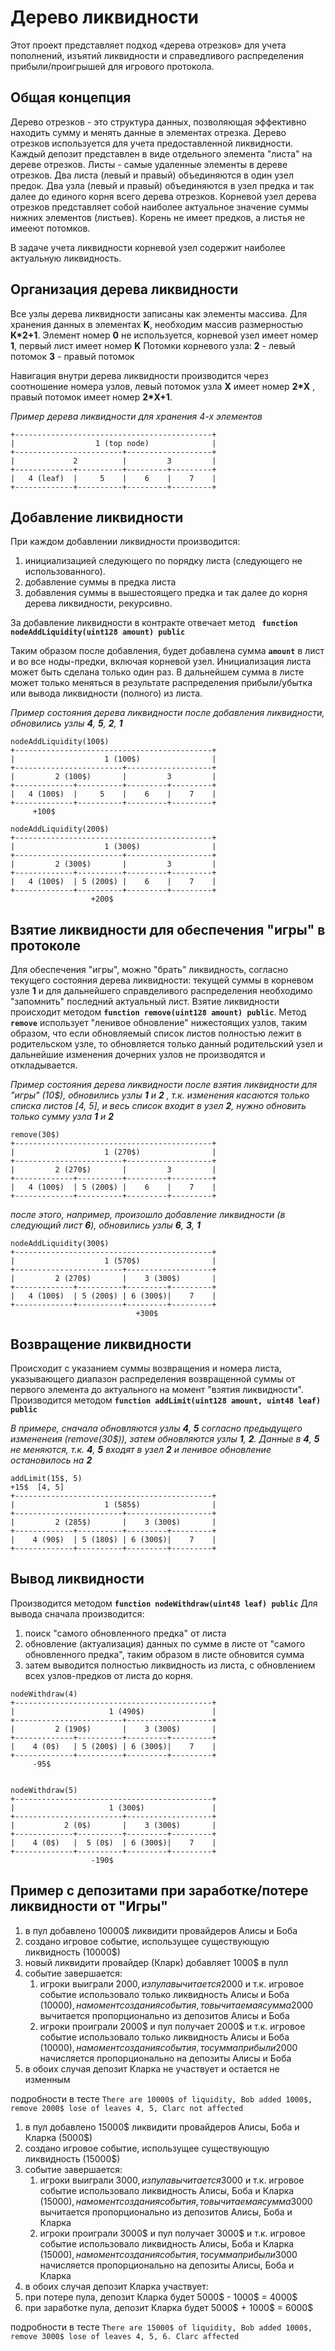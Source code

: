 # Дерево ликвидности

Этот проект представляет подход «дерева отрезков» для учета пополнений, изъятий ликвидности и справедливого распределения прибыли/проигрышей для игрового протокола.

## Общая концепция

Дерево отрезков - это структура данных, позволяющая эффективно находить сумму и менять данные в элементах отрезка.
Дерево отрезков используется для учета предоставленной ликвидности. 
Каждый депозит представлен в виде отдельного элемента "листа" на дереве отрезков. 
Листы - самые удаленные элементы в дереве отрезков. 
Два листа (левый и правый) объединяются в один узел предок. Два узла (левый и правый) объединяются в узел предка и так далее до единого корня всего дерева отрезков.
Корневой узел дерева отрезков представляет собой наиболее актуальное значение суммы нижних элементов (листьев). 
Корень не имеет предков, а листья не имееют потомков.

В задаче учета ликвидности корневой узел содержит наиболее актуальную ликвидность.

## Организация дерева ликвидности
Все узлы дерева ликвидности записаны как элементы массива. 
Для хранения данных в элементах **K**, необходим массив размерностью **K*2+1**. 
Элемент номер **0** не используется, корневой узел имеет номер **1**, первый лист имеет номер **K**
Потомки корневого узла: **2** - левый потомок **3** - правый потомок

Навигация внутри дерева ликвидности производится через соотношение номера узлов, левый потомок узла **X** имеет номер **2*X** , правый потомок имеет номер **2*X+1**.

*Пример дерева ликвидности для хранения 4-х элементов*
```shell
+--------------------------------------------+
|                  1 (top node)              |
+------------------------+-------------------+
|             2          |         3         |
+-------------+----------+---------+---------+
|   4 (leaf)  |     5    |    6    |    7    |
+-------------+----------+---------+---------+
```

## Добавление ликвидности
При каждом добавлении ликвидности производится:
1. инициализацией следующего по порядку листа (следующего не использованного).
2. добавление суммы в предка листа
3. добавления суммы в вышестоящего предка и так далее до корня дерева ликвидности, рекурсивно.
   
За добавление ликвидности в контракте отвечает метод **``` function nodeAddLiquidity(uint128 amount) public```**

Таким образом после добавления, будет добавлена сумма **```amount```** в лист и во все ноды-предки, включая корневой узел.
Инициализация листа может быть сделана только один раз. 
В дальнейшем сумма в листе может только меняться в результате распределения прибыли/убытка или вывода ликвидности (полного) из листа.

*Пример состояния дерева ликвидности после добавления ликвидности, обновились узлы **4**, **5**, **2**, **1***

```shell
nodeAddLiquidity(100$)
+--------------------------------------------+
|                    1 (100$)                |
+------------------------+-------------------+
|         2 (100$)       |         3         |
+-------------+----------+---------+---------+
|   4 (100$)  |     5    |    6    |    7    |
+-------------+----------+---------+---------+
     +100$

nodeAddLiquidity(200$)
+--------------------------------------------+
|                    1 (300$)                |
+------------------------+-------------------+
|         2 (300$)       |         3         |
+-------------+----------+---------+---------+
|   4 (100$)  | 5 (200$) |    6    |    7    |
+-------------+----------+---------+---------+
                  +200$
```

## Взятие ликвидности для обеспечения "игры" в протоколе
Для обеспечения "игры", можно "брать" ликвидность, согласно текущего состояния дерева ликвидности: текущей суммы в корневом узле **1** и для дальнейшего справделивого распределения необходимо "запомнить" последний актуальный лист. 
Взятие ликвидности происходит методом **```function remove(uint128 amount) public```**. 
Метод **```remove```** использует "ленивое обновление" нижестоящих узлов, таким образом, что если обновляемый список листов полностью лежит в родительском узле, то обновляется только данный родительский узел и дальнейшие изменения дочерних узлов не производятся и откладывается.

*Пример состояния дерева ликвидности после взятия ликвидности для "игры" (10$), обновились узлы **1** и **2** , т.к. изменения касаются только списка листов [4, 5], и весь список входит в узел **2**, нужно обновить только сумму узла **1** и **2***

```shell
remove(30$)
+--------------------------------------------+
|                    1 (270$)                |
+------------------------+-------------------+
|         2 (270$)       |         3         |
+-------------+----------+---------+---------+
|   4 (100$)  | 5 (200$) |    6    |    7    |
+-------------+----------+---------+---------+
```

*после этого, например, произошло добавление ликвидности (в следующий лист **6**), обновились узлы **6**, **3**, **1***

```shell
nodeAddLiquidity(300$)
+--------------------------------------------+
|                    1 (570$)                |
+------------------------+-------------------+
|         2 (270$)       |    3 (300$)       |
+-------------+----------+---------+---------+
|   4 (100$)  | 5 (200$) | 6 (300$)|    7    |
+-------------+----------+---------+---------+
                            +300$
```

## Возвращение ликвидности 
Происходит с указанием суммы возвращения и номера листа, указывающего диапазон распределения возвращенной суммы от первого элемента до актуального на момент "взятия ликвидности".
Производится методом **```function addLimit(uint128 amount, uint48 leaf) public```**

*В примере, сначала обновляются узлы **4**, **5** согласно предыдущего измененеия (remove(30$)), затем обновляются узлы **1**, **2**. Данные в **4**, **5** не меняются, т.к. **4**, **5** входят в узел **2** и ленивое обновление остановилось на **2***

```shell
addLimit(15$, 5)
+15$  [4, 5]
+--------------------------------------------+
|                    1 (585$)                |
+------------------------+-------------------+
|         2 (285$)       |    3 (300$)       |
+-------------+----------+---------+---------+
|    4 (90$)  | 5 (180$) | 6 (300$)|    7    |
+-------------+----------+---------+---------+
```

## Вывод ликвидности
Производится методом **```function nodeWithdraw(uint48 leaf) public```**
Для вывода сначала производится: 
1. поиск "самого обновленного предка" от листа
2. обновление (актуализация) данных по сумме в листе от "самого обновленного предка", таким образом в листе обновится сумма
3. затем выводится полностью ликвидность из листа, с обновлением всех узлов-предков от листа до корня.

```shell
nodeWithdraw(4) 
+--------------------------------------------+
|                     1 (490$)               |
+------------------------+-------------------+
|         2 (190$)       |    3 (300$)       |
+-------------+----------+---------+---------+
|    4 (0$)   | 5 (200$) | 6 (300$)|    7    |
+-------------+----------+---------+---------+
     -95$


nodeWithdraw(5) 
+--------------------------------------------+
|                     1 (300$)               |
+------------------------+-------------------+
|           2 (0$)       |    3 (300$)       |
+-------------+----------+---------+---------+
|    4 (0$)   |  5 (0$)  | 6 (300$)|    7    |
+-------------+----------+---------+---------+
                  -190$
```

## Пример с депозитами при заработке/потере ликвидности от "Игры"
1. в пул добавлено 10000$ ликвидити провайдеров Алисы и Боба
2. создано игровое событие, использущее существующую ликвидность (10000$)
3. новый ликвидити провайдер (Кларк) добавляет 1000$ в пулл
4. событие завершается: 
   1. игроки выиграли 2000$, из пула вычитается 2000$ и т.к. игровое событие использовало только ликвидность Алисы и Боба (10000$), на момент создания события, то вычитаемая сумма 2000$ вычитается пропорционально из депозитов Алисы и Боба
   2. игроки проиграли 2000$ и пул получает 2000$ и т.к. игровое событие использовало только ликвидность Алисы и Боба (10000$), на момент создания события, то сумма прибыли 2000$ начисляется пропорционально на депозиты Алисы и Боба
5. в обоих случая депозит Кларка не участвует и остается не изменным

подробности в тесте ```There are 10000$ of liquidity, Bob added 1000$, remove 2000$ lose of leaves 4, 5, Clarc not affected```

1. в пул добавлено 15000$ ликвидити провайдеров Алисы, Боба и Кларка (5000$)
2. создано игровое событие, использущее существующую ликвидность (15000$)
3. событие завершается: 
   1. игроки выиграли 3000$, из пула вычитается 3000$ и т.к. игровое событие использовало ликвидность Алисы, Боба и Кларка (15000$), на момент создания события, то вычитаемая сумма 3000$ вычитается пропорционально из депозитов Алисы, Боба и Кларка
   2. игроки проиграли 3000$ и пул получает 3000$ и т.к. игровое событие использовало ликвидность Алисы, Боба и Кларка (15000$), на момент создания события, то сумма прибыли 3000$ начисляется пропорционально на депозиты Алисы, Боба и Кларка
4.  в обоих случая депозит Кларка участвует:
   1. при потере пула, депозит Кларка будет 5000$ - 1000$ = 4000$
   2. при заработке пула, депозит Кларка будет 5000$ + 1000$ = 6000$

подробности в тесте ```There are 15000$ of liquidity, Bob added 1000$, remove 3000$ lose of leaves 4, 5, 6. Clarc affected```